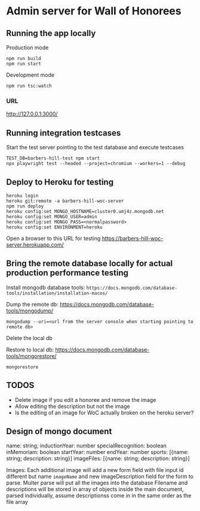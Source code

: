# Admin server for Wall of Honorees

## Running the app locally

Production mode

```
npm run build
npm run start
```

Development mode

```
npm run tsc:watch
```

### URL

http://127.0.0.1:3000/

## Running integration testcases

Start the test server pointing to the test database and execute testcases

```
TEST_DB=barbers-hill-test npm start
npx playwright test --headed --project=chromium --workers=1 --debug
```

## Deploy to Heroku for testing

```~~~bash
heroku login
heroku git:remote -a barbers-hill-woc-server
npm run deploy
heroku config:set MONGO_HOSTNAME=cluster0.umj4z.mongodb.net
heroku config:set MONGO_USER=admin
heroku config:set MONGO_PASS=<normalpassword>
heroku config:set ENVIRONMENT=heroku

```

Open a browser to this URL for testing
https://barbers-hill-woc-server.herokuapp.com/

## Bring the remote database locally for actual production performance testing

Install mongodb database tools:
`https://docs.mongodb.com/database-tools/installation/installation-macos/`

Dump the remote db: https://docs.mongodb.com/database-tools/mongodump/

```
mongodump --uri=<url from the server console when starting pointing to remote db>
```

Delete the local db

Restore to local db: https://docs.mongodb.com/database-tools/mongorestore/

```
mongorestore

```

## TODOS

- Delete image if you edit a honoree and remove the image
- Allow editing the description but not the image
- Is the editing of an image for WoC actually broken on the heroku server?

## Design of mongo document

name: string;
inductionYear: number
specialRecognition: boolean
inMemoriam: boolean
startYear: number
endYear: number
sports: [{name: string; description: string}]
imageFiles: [{name: string; description: string}]

Images:
Each additional image will add a new form field with file input id different but name `imageName` and new imageDescription field for the form to parse.
Multer parse will put all the images into the database
Filename and descriptions will be stored in array of objects inside the main document, parsed individually, assume descriptionss come in in the same order as the file array
